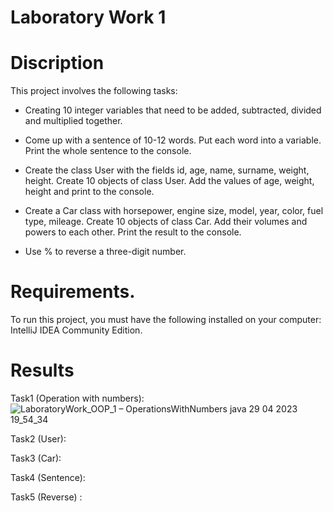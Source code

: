 # Laboratory Work 1

# Discription

This project involves the following tasks:

- Creating 10 integer variables that need to be added, subtracted, divided and multiplied together.

- Come up with a sentence of 10-12 words. Put each word into a variable. Print the whole sentence to the console.

- Create the class User with the fields id, age, name, surname, weight, height. Create 10 objects of class User. Add the values of age, weight, height and print to the console.

- Create a Car class with horsepower, engine size, model, year, color, fuel type, mileage. Create 10 objects of class Car. Add their volumes and powers to each other. Print the result to the console.

- Use % to reverse a three-digit number.


# Requirements.
To run this project, you must have the following installed on your computer: IntelliJ IDEA Community Edition.


# Results

Task1 (Operation with numbers):
![LaboratoryWork_OOP_1 – OperationsWithNumbers java 29 04 2023 19_54_34](https://user-images.githubusercontent.com/132139593/235316777-a74b0ab1-b9bb-4e60-b6e8-d6c7a79d4e15.png)

Task2 (User):


Task3 (Car):


Task4 (Sentence):


Task5 (Reverse) :
